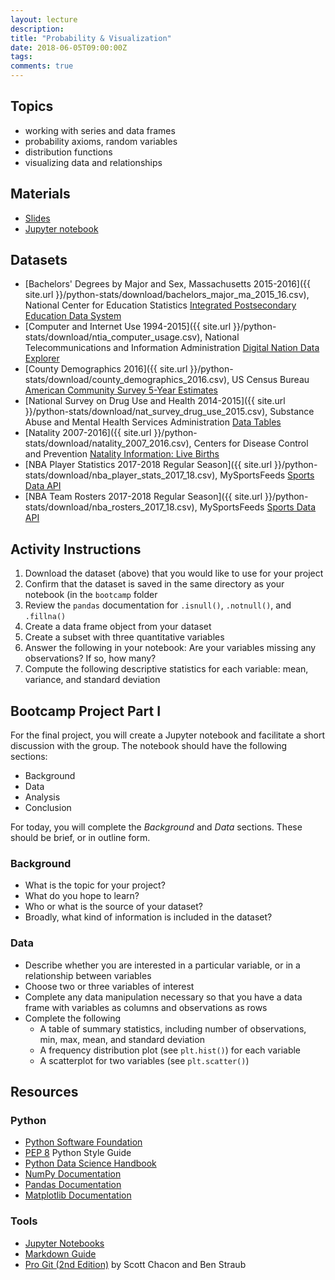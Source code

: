 ```yaml
---
layout: lecture
description: 
title: "Probability & Visualization"
date: 2018-06-05T09:00:00Z
tags:
comments: true
---
```


## Topics
 * working with series and data frames
 * probability axioms, random variables
 * distribution functions
 * visualizing data and relationships

## Materials
 * <a target="_blank" href="{{ site.url }}/python-stats/download/lec3_visualization.pdf">Slides</a>
* <a target="_blank" href="{{ site.url }}/python-stats/download/lec3_visualization.ipynb">Jupyter notebook</a>

## Datasets
 * [Bachelors' Degrees by Major and Sex, Massachusetts 2015-2016]({{ site.url }}/python-stats/download/bachelors_major_ma_2015_16.csv), National Center for Education Statistics <a href="https://nces.ed.gov/ipeds/datacenter/InstitutionByName.aspx" target="_blank">Integrated Postsecondary Education Data System</a>
 * [Computer and Internet Use 1994-2015]({{ site.url }}/python-stats/download/ntia_computer_usage.csv), National Telecommunications and Information Administration <a href="https://www.ntia.doc.gov/data/digital-nation-data-explorer#sel=internetUser&disp=map" target="_blank">Digital Nation Data Explorer</a>
 * [County Demographics 2016]({{ site.url }}/python-stats/download/county_demographics_2016.csv), US Census Bureau <a href="https://www.census.gov/data/developers/data-sets/acs-5year.html" target="_blank">American Community Survey 5-Year Estimates</a>
 * [National Survey on Drug Use and Health 2014-2015]({{ site.url }}/python-stats/download/nat_survey_drug_use_2015.csv), Substance Abuse and Mental Health Services Administration <a href="https://www.samhsa.gov/data/data-we-collect/nsduh-national-survey-drug-use-and-health" target="_blank">Data Tables</a>
 * [Natality 2007-2016]({{ site.url }}/python-stats/download/natality_2007_2016.csv), Centers for Disease Control and Prevention <a href="https://wonder.cdc.gov/natality.html" target="_blank">Natality Information: Live Births</a>
 * [NBA Player Statistics 2017-2018 Regular Season]({{ site.url }}/python-stats/download/nba_player_stats_2017_18.csv), MySportsFeeds <a href="https://www.mysportsfeeds.com/data-feeds/" target="_blank">Sports Data API</a>
 * [NBA Team Rosters 2017-2018 Regular Season]({{ site.url }}/python-stats/download/nba_rosters_2017_18.csv), MySportsFeeds <a href="https://www.mysportsfeeds.com/data-feeds/" target="_blank">Sports Data API</a>

## Activity Instructions
 1. Download the dataset (above) that you would like to use for your project
 2. Confirm that the dataset is saved in the same directory as your notebook (in the `bootcamp` folder
 3. Review the `pandas` documentation for `.isnull()`, `.notnull()`, and `.fillna()`
 4. Create a data frame object from your dataset
 5. Create a subset with three quantitative variables
 6. Answer the following in your notebook: Are your variables missing any observations? If so, how many?
 7. Compute the following descriptive statistics for each variable: mean, variance, and standard deviation

## Bootcamp Project Part I
For the final project, you will create a Jupyter notebook and facilitate a short discussion with the group. The notebook should have the following sections:
  * Background
  * Data
  * Analysis
  * Conclusion

For today, you will complete the *Background* and *Data* sections.  These should be brief, or in outline form.  

### Background
 * What is the topic for your project?
 * What do you hope to learn?
 * Who or what is the source of your dataset?
 * Broadly, what kind of information is included in the dataset?

### Data
 * Describe whether you are interested in a particular variable, or in a relationship between variables
 * Choose two or three variables of interest 
 * Complete any data manipulation necessary so that you have a data frame with variables as columns and observations as rows
 * Complete the following
    * A table of summary statistics, including number of observations, min, max, mean, and standard deviation
    * A frequency distribution plot (see `plt.hist()`) for each variable
    * A scatterplot for two variables (see `plt.scatter()`)

## Resources

### Python
 * <a href="https://www.python.org/" target="_blank">Python Software Foundation</a>
 * <a href="http://pep8.org/" target="_blank">PEP 8</a> Python Style Guide
 * <a href="https://jakevdp.github.io/PythonDataScienceHandbook/index.html" target="_blank">Python Data Science Handbook</a>
 * <a href="https://docs.scipy.org/doc/numpy/" target="_blank">NumPy Documentation</a>
 * <a href="http://pandas.pydata.org/pandas-docs/stable/" target="_blank">Pandas Documentation</a>
 * <a href="https://matplotlib.org/" target="_blank">Matplotlib Documentation</a>

### Tools
 * <a href="https://jupyter.org/" target="_blank">Jupyter Notebooks</a>
 * <a href="https://www.markdownguide.org/" target="_blank">Markdown Guide</a>
 * <a href="https://git-scm.com/book/en/v2" target="_blank">Pro Git (2nd Edition)</a> by Scott Chacon and Ben Straub
